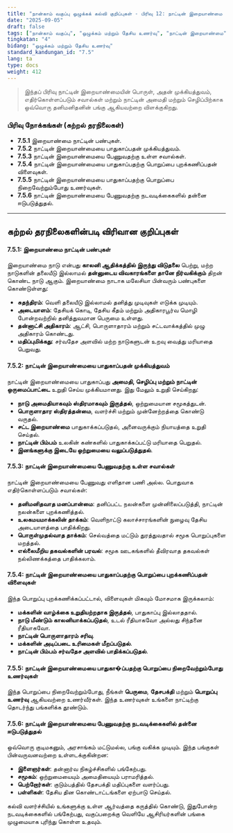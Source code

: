 ```yaml
---
title: "நான்காம் வகுப்பு ஒழுக்கக் கல்வி குறிப்புகள் - பிரிவு 12: நாட்டின் இறையாண்மை பொதுவான பொறுப்பு"
date: "2025-09-05"
draft: false
tags: ["நான்காம் வகுப்பு", "ஒழுக்கம் மற்றும் தேசிய உணர்வு", "நாட்டின் இறையாண்மை", "தேசபக்தி", "குடிமக்களின் பொறுப்பு"]
tingkatan: "4"
bidang: "ஒழுக்கம் மற்றும் தேசிய உணர்வு"
standard_kandungan_id: "7.5"
lang: ta
type: docs
weight: 412
---
```

> இந்தப் பிரிவு நாட்டின் இறையாண்மையின் பொருள், அதன் முக்கியத்துவம், எதிர்கொள்ளப்படும் சவால்கள் மற்றும் நாட்டின் அமைதி மற்றும் செழிப்பிற்காக ஒவ்வொரு தனிமனிதனின் பங்கு ஆகியவற்றை விளக்குகிறது.

### பிரிவு நோக்கங்கள் (கற்றல் தரநிலைகள்)

  * **7.5.1** இறையாண்மை நாட்டின் பண்புகள்.
  * **7.5.2** நாட்டின் இறையாண்மையை பாதுகாப்பதன் முக்கியத்துவம்.
  * **7.5.3** நாட்டின் இறையாண்மையை பேணுவதற்கு உள்ள சவால்கள்.
  * **7.5.4** நாட்டின் இறையாண்மையை பாதுகாப்பதற்கு பொறுப்பை புறக்கணிப்பதன் விளைவுகள்.
  * **7.5.5** நாட்டின் இறையாண்மையை பாதுகாப்பதற்கு பொறுப்பை நிறைவேற்றும்போது உணர்வுகள்.
  * **7.5.6** நாட்டின் இறையாண்மையை பேணுவதற்கு நடவடிக்கைகளில் தன்னை ஈடுபடுத்துதல்.

-----

## கற்றல் தரநிலைகளின்படி விரிவான குறிப்புகள்

#### 7.5.1: இறையாண்மை நாட்டின் பண்புகள்

இறையாண்மை நாடு என்பது **காலனி ஆதிக்கத்தில் இருந்து விடுதலை** பெற்று, மற்ற நாடுகளின் தலையீடு இல்லாமல் **தன்னுடைய விவகாரங்களை தானே நிர்வகிக்கும்** திறன் கொண்ட நாடு ஆகும். இறையாண்மை நாடாக மலேசியா பின்வரும் பண்புகளை கொண்டுள்ளது:

  * **சுதந்திரம்**: வெளி தலையீடு இல்லாமல் தனித்து முடிவுகள் எடுக்க முடியும்.
  * **அடையாளம்**: தேசியக் கொடி, தேசிய கீதம் மற்றும் அதிகாரபூர்வ மொழி போன்றவற்றில் தனித்துவமான பெருமை உள்ளது.
  * **தன்னாட்சி அதிகாரம்**: ஆட்சி, பொருளாதாரம் மற்றும் சட்டவாக்கத்தில் முழு அதிகாரம் கொண்டது.
  * **மதிப்புமிக்கது**: சர்வதேச அளவில் மற்ற நாடுகளுடன் உறவு வைத்து மரியாதை பெறுவது.

#### 7.5.2: நாட்டின் இறையாண்மையை பாதுகாப்பதன் முக்கியத்துவம்

நாட்டின் இறையாண்மையை பாதுகாப்பது **அமைதி, செழிப்பு மற்றும் நாட்டின் ஒருமைப்பாட்டை** உறுதி செய்ய முக்கியமானது. இது மேலும் உறுதி செய்கிறது:

  * **நாடு அமைதியாகவும் ஸ்திரமாகவும் இருத்தல்**, ஒற்றுமையான சமூகத்துடன்.
  * **பொருளாதார ஸ்திரத்தன்மை**, வளர்ச்சி மற்றும் முன்னேற்றத்தை கொண்டு வருதல்.
  * **சட்ட இறையாண்மை** பாதுகாக்கப்படுதல், அனைவருக்கும் நியாயத்தை உறுதி செய்தல்.
  * **நாட்டின் பிம்பம்** உலகின் கண்களில் பாதுகாக்கப்பட்டு மரியாதை பெறுதல்.
  * **இனங்களுக்கு இடையே ஒற்றுமையை வலுப்படுத்துதல்**.

#### 7.5.3: நாட்டின் இறையாண்மையை பேணுவதற்கு உள்ள சவால்கள்

நாட்டின் இறையாண்மையை பேணுவது எளிதான பணி அல்ல. பொதுவாக எதிர்கொள்ளப்படும் சவால்கள்:

  * **தனிமனிதவாத மனப்பான்மை**: தனிப்பட்ட நலன்களை முன்னிலைப்படுத்தி, நாட்டின் நலன்களை புறக்கணித்தல்.
  * **உலகமயமாக்கலின் தாக்கம்**: வெளிநாட்டு கலாச்சாரங்களின் நுழைவு தேசிய அடையாளத்தை பாதிக்கிறது.
  * **பொருள்முதல்வாத தாக்கம்**: செல்வத்தை மட்டும் துரத்துவதால் சமூக பொறுப்புகளை மறத்தல்.
  * **எல்லைமீறிய தகவல்களின் பரவல்**: சமூக ஊடகங்களில் தீவிரவாத தகவல்கள் நல்லிணக்கத்தை பாதிக்கலாம்.

#### 7.5.4: நாட்டின் இறையாண்மையை பாதுகாப்பதற்கு பொறுப்பை புறக்கணிப்பதன் விளைவுகள்

இந்த பொறுப்பு புறக்கணிக்கப்பட்டால், விளைவுகள் மிகவும் மோசமாக இருக்கலாம்:

  * **மக்களின் வாழ்க்கை உறுதியற்றதாக இருத்தல்**, பாதுகாப்பு இல்லாததால்.
  * **நாடு மீண்டும் காலனியாக்கப்படுதல்**, உடல் ரீதியாகவோ அல்லது சிந்தனை ரீதியாகவோ.
  * **நாட்டின் பொருளாதாரம் சரிவு**.
  * **மக்களின் அடிப்படை உரிமைகள் மீறப்படுதல்**.
  * **நாட்டின் பிம்பம் சர்வதேச அளவில் பாதிக்கப்படுதல்**.

#### 7.5.5: நாட்டின் இறையாண்மையை பாதுகா�ப்பதற்கு பொறுப்பை நிறைவேற்றும்போது உணர்வுகள்

இந்த பொறுப்பை நிறைவேற்றும்போது, நீங்கள் **பெருமை**, **தேசபக்தி** மற்றும் **பொறுப்பு உணர்வு** ஆகியவற்றை உணர்வீர்கள். இந்த உணர்வுகள் உங்களை நாட்டிற்கு தொடர்ந்து பங்களிக்க தூண்டும்.

#### 7.5.6: நாட்டின் இறையாண்மையை பேணுவதற்கு நடவடிக்கைகளில் தன்னை ஈடுபடுத்துதல்

ஒவ்வொரு குடிமகனும், அரசாங்கம் மட்டுமல்ல, பங்கு வகிக்க முடியும். இந்த பங்குகள் பின்வருவனவற்றை உள்ளடக்குகின்றன:

  * **இளைஞர்கள்**: தன்னார்வ நிகழ்ச்சிகளில் பங்கேற்பது.
  * **சமூகம்**: ஒற்றுமையையும் அமைதியையும் பராமரித்தல்.
  * **பெற்றோர்கள்**: குடும்பத்தில் தேசபக்தி மதிப்புகளை வளர்ப்பது.
  * **பள்ளிகள்**: தேசிய தின கொண்டாட்டங்களை ஏற்பாடு செய்தல்.

கல்வி வளர்ச்சியில் உங்களுக்கு உள்ள ஆர்வத்தை கருத்தில் கொண்டு, இதுபோன்ற நடவடிக்கைகளில் பங்கேற்பது, வகுப்பறைக்கு வெளியே ஆசிரியர்களின் பங்கை முழுமையாக புரிந்து கொள்ள உதவும்.